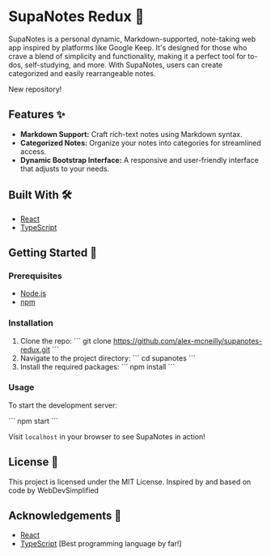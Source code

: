 # SupaNotes Redux 📝

SupaNotes is a personal dynamic, Markdown-supported, note-taking web app inspired by platforms like Google Keep. It's designed for those who crave a blend of simplicity and functionality, making it a perfect tool for to-dos, self-studying, and more. With SupaNotes, users can create categorized and easily rearrangeable notes.

New repository!

## Features ✨

- **Markdown Support:** Craft rich-text notes using Markdown syntax.
- **Categorized Notes:** Organize your notes into categories for streamlined access.
- **Dynamic Bootstrap Interface:** A responsive and user-friendly interface that adjusts to your needs.

## Built With 🛠

- [React](https://reactjs.org/)
- [TypeScript](https://www.typescriptlang.org/)

## Getting Started 🚀

### Prerequisites

- [Node.js](https://nodejs.org/)
- [npm](https://www.npmjs.com/)

### Installation

1. Clone the repo:
   \```
   git clone https://github.com/alex-mcneilly/supanotes-redux.git
   \```
2. Navigate to the project directory:
   \```
   cd supanotes
   \```
3. Install the required packages:
   \```
   npm install
   \```

### Usage

To start the development server:

\```
npm start
\```

Visit `localhost` in your browser to see SupaNotes in action!


## License 📄

This project is licensed under the MIT License. Inspired by and based on code by WebDevSimplified

## Acknowledgements 🙌

- [React](https://reactjs.org/)
- [TypeScript](https://www.typescriptlang.org/) [Best programming language by far!]
